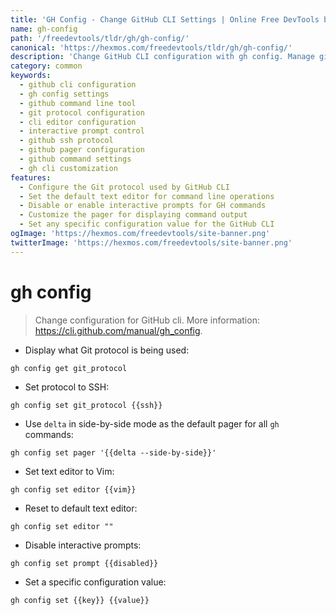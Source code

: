 ```yaml
---
title: 'GH Config - Change GitHub CLI Settings | Online Free DevTools by Hexmos'
name: gh-config
path: '/freedevtools/tldr/gh/gh-config/'
canonical: 'https://hexmos.com/freedevtools/tldr/gh/gh-config/'
description: 'Change GitHub CLI configuration with gh config. Manage git protocol, set text editor, disable prompts, and customize settings. Free online tool, no registration required.'
category: common
keywords:
  - github cli configuration
  - gh config settings
  - github command line tool
  - git protocol configuration
  - cli editor configuration
  - interactive prompt control
  - github ssh protocol
  - github pager configuration
  - github command settings
  - gh cli customization
features:
  - Configure the Git protocol used by GitHub CLI
  - Set the default text editor for command line operations
  - Disable or enable interactive prompts for GH commands
  - Customize the pager for displaying command output
  - Set any specific configuration value for the GitHub CLI
ogImage: 'https://hexmos.com/freedevtools/site-banner.png'
twitterImage: 'https://hexmos.com/freedevtools/site-banner.png'
---
```


# gh config

> Change configuration for GitHub cli.
> More information: <https://cli.github.com/manual/gh_config>.

- Display what Git protocol is being used:

`gh config get git_protocol`

- Set protocol to SSH:

`gh config set git_protocol {{ssh}}`

- Use `delta` in side-by-side mode as the default pager for all `gh` commands:

`gh config set pager '{{delta --side-by-side}}'`

- Set text editor to Vim:

`gh config set editor {{vim}}`

- Reset to default text editor:

`gh config set editor ""`

- Disable interactive prompts:

`gh config set prompt {{disabled}}`

- Set a specific configuration value:

`gh config set {{key}} {{value}}`
